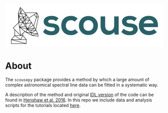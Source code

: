 <p align="center">
<img src="figures/SCOUSE_LOGO.png"  alt="" width = "750" />
</p>

About
=====

The ``scousepy`` package provides a method by which a large amount of complex
astronomical spectral line data can be fitted in a systematic way.

A description of the method and original [IDL version](https://github.com/jdhenshaw/SCOUSE) of the code
can be found in [Henshaw et al. 2016](http://ukads.nottingham.ac.uk/abs/2016arXiv160103732H).
In this repo we include data and analysis scripts for the tutorials located
[here](http://scousepy.readthedocs.io/en/latest/?badge=latest).

